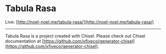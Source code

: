 # Tabula Rasa

Live: [http://noel-noel.me/tabula-rasa/](http://noel-noel.me/tabula-rasa/)

---

Tabula Rasa is a project created with Chisel. Please check out Chisel documentation at [https://github.com/xfiveco/generator-chisel](https://github.com/xfiveco/generator-chisel).

